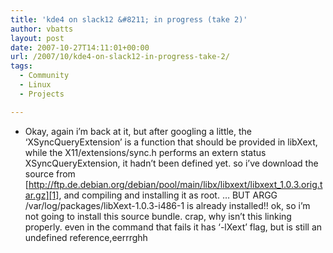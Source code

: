 ```yaml
---
title: 'kde4 on slack12 &#8211; in progress (take 2)'
author: vbatts
layout: post
date: 2007-10-27T14:11:01+00:00
url: /2007/10/kde4-on-slack12-in-progress-take-2/
tags:
  - Community
  - Linux
  - Projects

---
```

  * Okay, again i&#8217;m back at it, but after googling a little, the &#8216;XSyncQueryExtension&#8217; is a function that should be provided in libXext, while the X11/extensions/sync.h performs an extern status XSyncQueryExtension, it hadn&#8217;t been defined yet. so i&#8217;ve download the source from [http://ftp.de.debian.org/debian/pool/main/libx/libxext/libxext_1.0.3.orig.tar.gz][1], and compiling and installing it as root. &#8230; BUT ARGG /var/log/packages/libXext-1.0.3-i486-1 is already installed!! ok, so i&#8217;m not going to install this source bundle. crap, why isn&#8217;t this linking properly. even in the command that fails it has &#8216;-lXext&#8217; flag, but is still an undefined reference,eerrrghh

 [1]: http://ftp.de.debian.org/debian/pool/main/libx/libxext/libxext_1.0.3.orig%3Cbr%3E%3C/a%3E.tar.gz